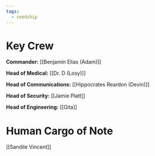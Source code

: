 ```yaml
---
tags:
  - seedship
---
```

# Key Crew
**Commander:** [[Benjamin Elias (Adam)]]

**Head of Medical:** [[Dr. D (Losy)]]

**Head of Communications:** [[Hippocrates Reardon (Devin)]]

**Head of Security:** [[Jamie Platt]]

**Head of Engineering:** [[Gita]]

# Human Cargo of Note
[[Sandile Vincent]]

